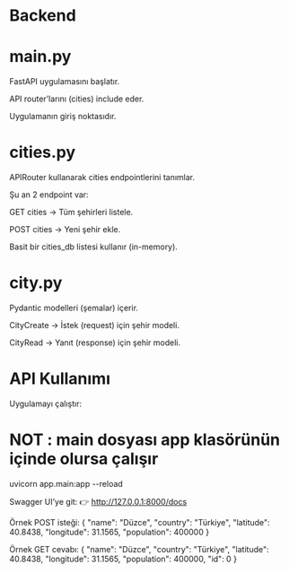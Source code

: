 # Backend

# main.py

FastAPI uygulamasını başlatır.

API router’larını (cities) include eder.

Uygulamanın giriş noktasıdır.

# cities.py

APIRouter kullanarak cities endpointlerini tanımlar.

Şu an 2 endpoint var:

GET cities → Tüm şehirleri listele.

POST cities → Yeni şehir ekle.

Basit bir cities_db listesi kullanır (in-memory).

# city.py

Pydantic modelleri (şemalar) içerir.

CityCreate → İstek (request) için şehir modeli.

CityRead → Yanıt (response) için şehir modeli.

# API Kullanımı

Uygulamayı çalıştır:

# NOT : main dosyası app klasörünün içinde olursa çalışır 
uvicorn app.main:app --reload

Swagger UI’ye git:
👉 http://127.0.0.1:8000/docs

Örnek POST isteği:
{
  "name": "Düzce",
  "country": "Türkiye",
  "latitude": 40.8438,
  "longitude": 31.1565,
  "population": 400000
}

Örnek GET cevabı:
  {
    "name": "Düzce",
    "country": "Türkiye",
    "latitude": 40.8438,
    "longitude": 31.1565,
    "population": 400000,
    "id": 0
  }

